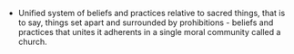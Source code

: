 - Unified system of beliefs and practices relative to sacred things, that is to say, things set apart and surrounded by prohibitions - beliefs and practices that unites it adherents in a single moral community called a church.